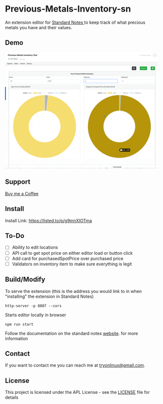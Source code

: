 # Previous-Metals-Inventory-sn

An extension editor for [Standard Notes ](https://standardnotes.org) to keep track of what precious metals you have and their values.

## Demo
![](https://github.com/tryonlinux/Precious-Metals-Inventory-sn/blob/4ba4eb304a103a051f4b7fc9aeb79c504f7eb69d/Precious%20Metal%20Inventory.gif)

## Support

[Buy me a Coffee](https://www.buymeacoffee.com/tryomas)


## Install

Install Link: https://listed.to/p/g9mnXIOTma

## To-Do

- [ ] Ability to edit locations
- [ ] API call to get spot price on either editor load or button click
- [ ] Add card for purchasedSpotPrice over purchased price
- [ ] Validators on inventory item to make sure everything is legit

## Build/Modify

To serve the extension (this is the address you would link to in when "installing" the extension in Standard Notes)

```
http-server -p 8007 --cors
```

Starts editor locally in browser

```
npm run start
```

Follow the documentation on the standard notes [website](https://docs.standardnotes.org/extensions/intro/). for more information

## Contact

If you want to contact me you can reach me at <tryonlinux@gmail.com>.

## License

This project is licensed under the APL License - see the [LICENSE](LICENSE) file for details
